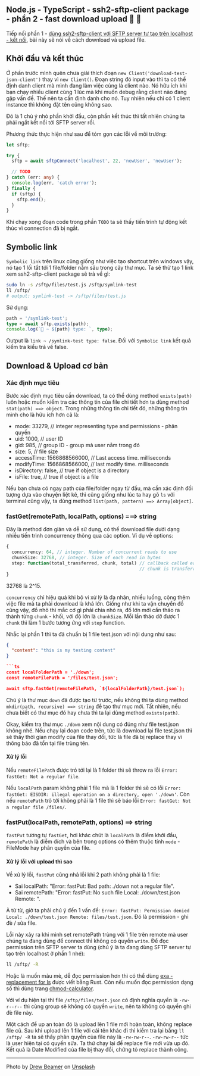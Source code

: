 ## Node.js - TypeScript - ssh2-sftp-client package - phần 2 - fast download upload  📂 🍻

Tiếp nối phần 1 - [dùng ssh2-sftp-client với SFTP server tự tạo trên localhost - kết nối](https://loclv.hashnode.dev/nodejs-typescript-dung-ssh2-sftp-client-voi-sftp-server-tu-tao-tren-localhost-phan-1-ket-noi), bài này sẽ nói về cách download và upload file.

## Khởi đầu và kết thúc

Ở phần trước mình quên chưa giải thích đoạn `new Client('download-test-json-client')` thay vì `new Client()`. Đoạn string đó input vào thì ta có thể định danh client mà mình đang làm việc cùng là client nào. Nó hữu ích khi bạn chạy nhiều client cùng 1 lúc mà khi muốn debug rằng client nào đang gặp vấn đề. Thế nên ta cần định danh cho nó. Tuy nhiên nếu chỉ có 1 client instance thì không đặt tên cũng không sao.

Đó là 1 chú ý nhỏ phần khởi đầu, còn phần kết thúc thì tất nhiên chúng ta phải ngắt kết nối tới SFTP server rồi.

Phương thức thực hiện như sau để tóm gọn các lỗi về môi trường:

```ts
let sftp;

try {
  sftp = await sftpConnect('localhost', 22, 'newUser', 'newUser');

  // TODO
} catch (err: any) {
  console.log(err, 'catch error');
} finally {
  if (sftp) {
    sftp.end();
  }
}
```

Khi chạy xong đoạn code trong phần `TODO` ta sẽ thấy tiến trình tự động kết thúc vì connection đã bị ngắt.

## Symbolic link

`Symbolic link` trên linux cũng giống như việc tạo shortcut trên windows vậy, nó tạo 1 lối tắt tới 1 file/folder nằm sâu trong cây thư mục. Ta sẽ thử tạo 1 link xem ssh2-sftp-client package sẽ trả về gì:

```sh
sudo ln -s /sftp/files/test.js /sftp/symlink-test
ll /sftp/
# output: symlink-test -> /sftp/files/test.js
```

Sử dụng:

```ts
path = '/symlink-test';
type = await sftp.exists(path);
console.log(`🔗 ~ ${path} type: `, type);
```

Output là `link ~ /symlink-test type: false`. Đối với `Symbolic link` kết quả kiểm tra kiểu trả về false.

## Download & Upload cơ bản

### Xác định mục tiêu

Bước xác định mục tiêu cần download, ta có thể dùng method `exists(path)` luôn hoặc muốn kiểm tra các thông tin của file chi tiết hơn ta dùng method `stat(path) ==> object`. Trong những thông tin chi tiết đó, những thông tin mình cho là hữu ích hơn cả là:

- mode: 33279, // integer representing type and permissions - phân quyền
- uid: 1000, // user ID
- gid: 985, // group ID - group mà user nằm trong đó
- size: 5, // file size
- accessTime: 1566868566000, // Last access time. milliseconds
- modifyTime: 1566868566000, // last modify time. milliseconds
- isDirectory: false, // true if object is a directory
- isFile: true, // true if object is a file

Nếu bạn chưa có ngay path của file/folder ngay từ đầu, mà cần xác định đối tượng dựa vào chuyện liệt kê, thì cũng giống như lúc ta hay gõ `ls` với terminal cũng vậy, ta dùng method `list(path, pattern) ==> Array[object]`.

### fastGet(remotePath, localPath, options) ===> string

Đây là method đơn giản và dễ sử dụng, có thể download file dưới dạng nhiều tiến trình concurrency thông qua các option. Ví dụ về options:

```ts
{
  concurrency: 64, // integer. Number of concurrent reads to use
  chunkSize: 32768, // integer. Size of each read in bytes
  step: function(total_transferred, chunk, total) // callback called each time a
                                                  // chunk is transferred
}
```

32768 là 2^15.

`concurrency` chỉ hiệu quả khi bộ vi xử lý là đa nhân, nhiều luồng, cộng thêm việc file mà ta phải download là khá lớn. Giống như khi ta vận chuyển đồ cũng vậy, đồ nhỏ thì mắc cớ gì phải chia nhỏ ra, đồ lớn mới cần tháo ra thành từng `chunk` - khối, với độ lớn là `chunkSize`. Mỗi lần tháo dỡ được 1 `chunk` thì làm 1 bước tương ứng với `step` function.

Nhắc lại phần 1 thì ta đã chuẩn bị 1 file test.json với nội dung như sau:

````json
{
  "content": "this is my testing content"
}

```ts
const localFolderPath = './down';
const remoteFilePath = '/files/test.json';

await sftp.fastGet(remoteFilePath, `${localFolderPath}/test.json`);
````

Chú ý là thư mục `down` đã được tạo từ trước, nếu không thì ta dùng method `mkdir(path, recursive) ==> string` để tạo thư mục mới. Tất nhiên, nếu chưa biết có thư mục đó hay chưa thì ta lại dùng method `exists(path)`.

Okay, kiểm tra thư mục `./down` xem nội dung có đúng như file test.json không nhé. Nếu chạy lại đoạn code trên, tức là download lại file test.json thì sẽ thấy thời gian modify của file thay đổi, tức là file đã bị replace thay vì thông báo đã tồn tại file trùng tên.

#### Xử lý lỗi

Nếu `remoteFilePath` được trỏ tới lại là 1 folder thì sẽ throw ra lỗi `Error: fastGet: Not a regular file`.

Nếu `localPath` param không phải 1 file mà là 1 folder thì sẽ có lỗi `Error: fastGet: EISDIR: illegal operation on a directory, open './down'`. Còn nếu `remotePath` trỏ tới không phải là 1 file thì sẽ báo lỗi `Error: fastGet: Not a regular file /files/`.

### fastPut(localPath, remotePath, options) ==> string

`fastPut` tương tự `fastGet`, hơi khác chút là `localPath` là điểm khởi đầu, `remotePath` là điểm đích và bên trong options có thêm thuộc tính `mode` - FileMode hay phân quyền của file.

#### Xử lý lỗi với upload thì sao

Về xử lý lỗi, `fastPut` cũng nhả lỗi khi 2 path không phải là 1 file:

- Sai localPath: "Error: fastPut: Bad path: ./down not a regular file".
- Sai remotePath: "Error: fastPut: No such file Local: ./down/test.json Remote: ".

À từ từ, giờ ta phải chú ý đến 1 vấn đề: `Error: fastPut: Permission denied Local: ./down/test.json Remote: files/test.json`. Đó là permission - ghi đè / sửa file.

Lỗi này xảy ra khi mình set remotePath trùng với 1 file trên remote mà user chúng ta đang dùng để connect thì không có quyền `write`. Để đọc permission trên SFTP server ta dùng (chú ý là ta đang dùng SFTP server tự tạo trên localhost ở phần 1 nhé):

```sh
ll /sftp/ -R
```

Hoặc là muốn màu mè, dễ đọc permission hơn thì có thể dùng [exa - replacement for ls](https://github.com/ogham/exa) được viết bằng Rust. Còn nếu muốn đọc permission dạng số thì dùng trang [chmod-calculator](https://chmod-calculator.com/).

Với ví dụ hiện tại thì file `/sftp/files/test.json` có định nghĩa quyền là `-rw-r--r--` thì cùng group sẽ không có quyền `write`, nên ta không có quyền ghi đè file này.

Một cách để up an toàn đó là upload lên 1 file mới hoàn toàn, không replace file cũ. Sau khi upload lên 1 file với cái tên khác đi thì kiểm tra lại bằng `ll /sftp/ -R` ta sẽ thấy phân quyền của file này là `-rw-rw-r--`. `-rw-rw-r--` tức là user hiện tại có quyền sửa. Ta thử chạy lại để replace file mới vừa up đó. Kết quả là Date Modified của file bị thay đổi, chứng tỏ replace thành công.

---

Photo by <a href="https://unsplash.com/@drew_beamer?utm_source=unsplash&utm_medium=referral&utm_content=creditCopyText">Drew Beamer</a> on <a href="https://unsplash.com/s/photos/link?utm_source=unsplash&utm_medium=referral&utm_content=creditCopyText">Unsplash</a>
